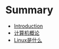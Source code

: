 # Summary

* [Introduction](README.md)
* [计算机概论](ji_suan_ji_gai_lun.md)
* [Linux是什么](linuxshi_shi_yao.md)

